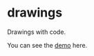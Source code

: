 drawings
========

Drawings with code.

You can see the [demo](http://jiajunlo.github.io/videobg.js) here.
